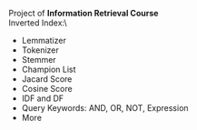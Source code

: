 Project of **Information Retrieval Course**\
Inverted Index:\
- Lemmatizer
- Tokenizer
- Stemmer
- Champion List
- Jacard Score
- Cosine Score
- IDF and DF
- Query Keywords: AND, OR, NOT, Expression
- More
